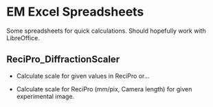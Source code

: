 # EM Excel Spreadsheets

Some spreadsheets for quick calculations. Should hopefully work with LibreOffice.

## ReciPro_DiffractionScaler

- Calculate scale for given values in ReciPro or...

- Calculate scale for ReciPro (mm/pix, Camera length) for given experimental image. 



